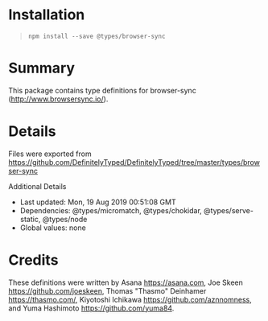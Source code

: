 # Installation
> `npm install --save @types/browser-sync`

# Summary
This package contains type definitions for browser-sync (http://www.browsersync.io/).

# Details
Files were exported from https://github.com/DefinitelyTyped/DefinitelyTyped/tree/master/types/browser-sync

Additional Details
 * Last updated: Mon, 19 Aug 2019 00:51:08 GMT
 * Dependencies: @types/micromatch, @types/chokidar, @types/serve-static, @types/node
 * Global values: none

# Credits
These definitions were written by Asana <https://asana.com>, Joe Skeen <https://github.com/joeskeen>, Thomas "Thasmo" Deinhamer <https://thasmo.com/>, Kiyotoshi Ichikawa <https://github.com/aznnomness>, and Yuma Hashimoto <https://github.com/yuma84>.

